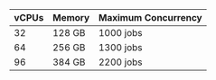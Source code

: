 | vCPUs | Memory | Maximum Concurrency |
| :--- | :--- | :--- |
| 32 | 128 GB | 1000 jobs |
| 64 | 256 GB | 1300 jobs |
| 96 | 384 GB | 2200 jobs |
